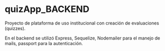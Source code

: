 # quizApp_BACKEND

Proyecto de plataforma de uso institucional con creación de evaluaciones (quizzes).

En el backend se utilizó Express, Sequelize, Nodemailer para el manejo de mails, passport para la autenticación.
